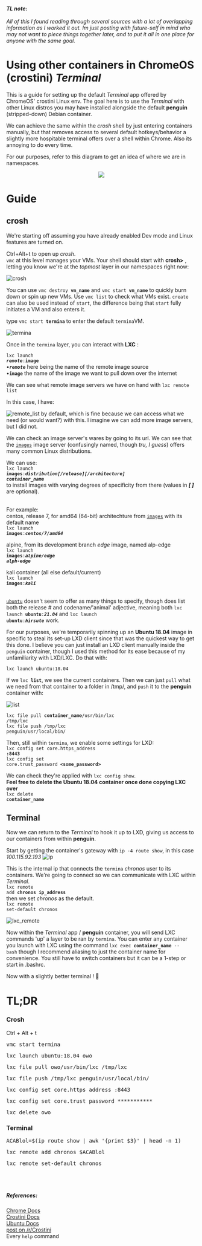 ###### **TL note:**<br><br>All of this I found reading through several sources with a lot of overlapping information as I worked it out. Im just posting with future-self in mind who may not want to piece things together later, and to put it all in one place for anyone with the same goal.

# Using other containers in ChromeOS (crostini) _Terminal_
This is a guide for setting up the default _Terminal_ app offered by ChromeOS' crostini Linux env. The goal here is to use the _Terminal_ with other Linux distros you may have installed alongside the default **penguin** (stripped-down) Debian container.

We can achieve the same within the _crosh_ shell by just entering containers manually, but that removes access to several default hotkeys/behavior a slightly more hospitable terminal offers over a shell within Chrome. Also its annoying to do every time.

For our purposes, refer to this diagram to get an idea of where we are in namespaces.

<p align="center"> <img src="https://user-images.githubusercontent.com/54195989/142301227-cb47ae78-bc34-4ad4-b71c-047e19ff919e.png") </p>

<br>
  
  
#  Guide
## crosh
  
We're starting off assuming you have already enabled Dev mode and Linux features are turned on.

Ctrl+Alt+t to open up _crosh_.<br>`vmc` at this level manages your VMs. Your shell should start with **crosh>** , letting you know we're at the _topmost_ layer in our namespaces right now:

![crosh](https://user-images.githubusercontent.com/54195989/142129994-b0bee437-969e-47a7-b76f-aa5161fbf870.png)

You can use <code>vmc destroy **vm_name**</code> and <code>vmc start **vm_name**</code> to quickly burn down or spin up new VMs. Use `vmc list` to check what VMs exist. `create` can also be used instead of `start`, the difference being that `start` fully initiates a VM and also enters it. 

type <code>vmc start **termina**</code>
to enter the default `termina`VM.

![termina](https://user-images.githubusercontent.com/54195989/142133934-6abde3ba-3eb8-4434-9fe1-05427674a725.png)

Once in the `termina` layer, you can interact with **LXC** :

<code>lxc launch **_remote_**:**image**</code>
<br>•**_`remote`_** here being the name of the remote image source
<br>•**`image`** the name of the image we want to pull down over the internet

We can see what remote image servers we have on hand with `lxc remote list`

In this case, I have:
  
![remote_list](https://user-images.githubusercontent.com/54195989/142089061-34b0a99b-ea12-40b0-b9f9-7c373e5650dd.png)
by default, which is fine because we can access what we need (or would want?) with this. I imagine we can add more image servers, but I did not.

We can check an image server's wares by going to its url. We can see that the [`images`](https://us.lxd.images.canonical.com/) image server (confusingly named, though _tru, I guess_) offers many common Linux distributions.
  
We can use:
<br><code>lxc launch **images**:_**distribution[/release][/architecture]** **container_name**_</code>
<br>to install images with varying degrees of specificity from there (values in _**[ ]**_ are optional).

<br>For example:
<br>centos, release 7, for amd64 (64-bit) architechture from [`images`](https://us.lxd.images.canonical.com/) with its default name
<br><code>lxc launch **images**:_**centos/7/amd64**_</code>

alpine, from its development branch _edge_ image, named alp-edge
<br><code>lxc launch **images**:_**alpine/edge alph-edge**_</code>

kali container (all else default/current)
<br><code>lxc launch **images**:_**kali**_</code>

<br>[`ubuntu`](https://cloud-images.ubuntu.com/releases/) doesn't seem to offer as many things to specify, though does list both the release # and codename/'animal' adjective, meaning both <code>lxc launch **ubuntu**:_**21.04**_</code> and <code>lxc launch **ubuntu**:_**hirsute**_</code> work.

For our purposes, we're temporarily spinning up an **Ubuntu 18.04** image in specific to steal its set-up LXD client since that was the quickest way to get this done. I believe you can just install an LXD client manually inside the `penguin` container, though I used this method for its ease because of my unfamiliarity with LXD/LXC.
Do that with:

`lxc launch ubuntu:18.04`

If we <code>lxc **list**</code>, we see the current containers. Then we can just `pull` what we need from that container to a folder in /tmp/, and `push` it to the **penguin** container with:

![list](https://user-images.githubusercontent.com/54195989/142137304-1665d3e8-8bc4-4df7-897a-6a5a0a394598.png)

<code>lxc file pull **container_name**/usr/bin/lxc /tmp/lxc</code>
<br><code>lxc file push /tmp/lxc penguin/usr/local/bin/</code>

Then, still within `termina`, we enable some settings for LXD:
<br><code>lxc config set core.https_address **:8443**</code>
<br><code>lxc config set core.trust_password **<some_password>**</code>

We can check they're applied with `lxc config show`.
<br>**Feel free to delete the Ubuntu 18.04 container once done copying LXC over**
<br><code>lxc delete **container_name**</code>

## Terminal
Now we can return to the _Terminal_ to hook it up to LXD, giving us access to our containers from within **penguin**.

Start by getting the container's gateway with `ip -4 route show`, in this case *100.115.92.193*
![ip](https://user-images.githubusercontent.com/54195989/142144234-4a1a3d72-d3b2-408b-a331-0ad42c30035e.png)

This is the internal ip that connects the `termina` *chronos* user to its containers. We're going to connect so we can communicate with LXC within _Terminal_.
<br><code>lxc remote add **chronos** **ip_address** </code><br>
then we set *chronos* as the default.
<br><code>lxc remote set-default chronos</code>

![lxc_remote](https://user-images.githubusercontent.com/54195989/142146070-51bdea29-69e1-4fdf-820c-707f0ab95dc9.png)

Now within the _Terminal_ app / **penguin** container, you will send LXC commands 'up' a layer to be ran by `termina`. You can enter any container you launch with LXC using the command <code>lxc exec **container_name** -- bash</code> though I recommend aliasing to just the container name for convenience. You still have to switch containers but it can be a 1-step or start in .bashrc.
  
Now with a slightly better terminal ! 🎊

# TL;DR
### Crosh
Ctrl + Alt + t
<pre>vmc start termina</pre>
<pre>lxc launch ubuntu:18.04 owo</pre>
<pre>lxc file pull owo/usr/bin/lxc /tmp/lxc</pre>
<pre>lxc file push /tmp/lxc penguin/usr/local/bin/</pre>
<pre>lxc config set core.https_address :8443</pre>
<pre>lxc config set core.trust_password *********** </pre>
<pre>lxc delete owo</pre>

### Terminal
<pre>ACABlol=$(ip route show | awk '{print $3}' | head -n 1)</pre>
<pre>lxc remote add chronos $ACABlol</pre>
<pre>lxc remote set-default chronos</pre>
<br>
<br>
  
##### **References**:
[Chrome Docs](https://chromium.googlesource.com/chromiumos/docs/+/HEAD/containers_and_vms.md)
<br>[Crostini Docs](https://chromium.googlesource.com/chromiumos/docs/+/HEAD/crostini_developer_guide.md)
<br>[Ubuntu Docs](https://ubuntu.com/blog/using-lxd-on-your-chromebook)
<br>[post on /r/Crostini](https://www.reddit.com/r/Crostini/comments/fj8ddg/instructions_for_kali_linux_on_crostini/)
<br>Every `help` command
